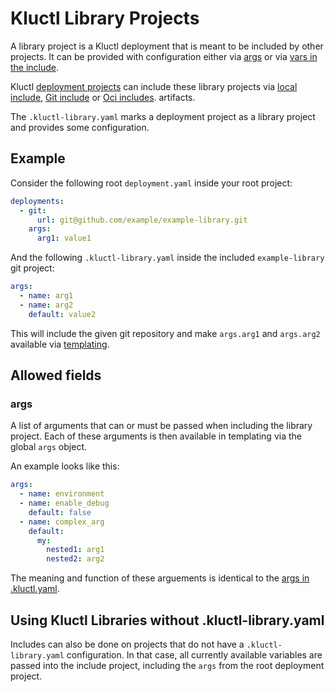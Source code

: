 <!-- This comment is uncommented when auto-synced to www-kluctl.io

---
title: "Kluctl Library Projects"
linkTitle: "Kluctl Library Projects"
weight: 1
description: >
    Kluctl library project configuration, found in the .kluctl-library.yaml file.
---
-->

# Kluctl Library Projects

A library project is a Kluctl deployment that is meant to be included by other projects. It can be provided with
configuration either via [args](#args) or via [vars in the include](../deployments/deployment-yml.md#vars-deployment-item).

Kluctl [deployment projects](../deployments/README.md) can include these library projects via
[local include](../deployments/deployment-yml.md#includes), [Git include](../deployments/deployment-yml.md#git-includes)
or [Oci includes](../deployments/deployment-yml.md#oci-includes). 
artifacts.

The `.kluctl-library.yaml` marks a deployment project as a library project and provides some configuration.

## Example

Consider the following root `deployment.yaml` inside your root project:

```yaml
deployments:
  - git:
      url: git@github.com/example/example-library.git
    args:
      arg1: value1
```

And the following `.kluctl-library.yaml` inside the included `example-library` git project:

```yaml
args:
  - name: arg1
  - name: arg2
    default: value2
```

This will include the given git repository and make `args.arg1` and `args.arg2` available via [templating](../templating/README.md).

## Allowed fields

### args

A list of arguments that can or must be passed when including the library project. Each of these arguments is then available
in templating via the global `args` object.

An example looks like this:
```yaml
args:
  - name: environment
  - name: enable_debug
    default: false
  - name: complex_arg
    default:
      my:
        nested1: arg1
        nested2: arg2
```

The meaning and function of these arguements is identical to the [args in .kluctl.yaml](../kluctl-project/README.md#args).

## Using Kluctl Libraries without .kluctl-library.yaml

Includes can also be done on projects that do not have a `.kluctl-library.yaml` configuration. In that case, all
currently available variables are passed into the include project, including the `args` from the root deployment project.
